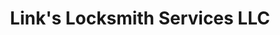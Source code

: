 ---
title: "Link's Locksmith Services LLC"
url: /jacksonville/links-locksmith-services-llc/
shop: Schlüsseldienst
---